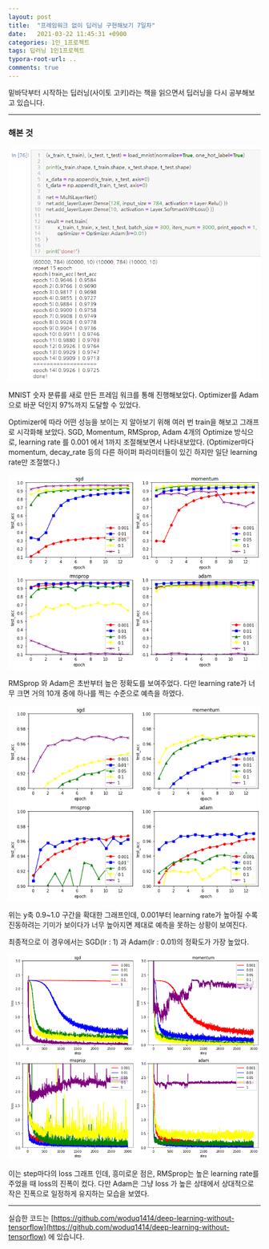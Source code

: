 ```yaml
---
layout: post
title:  "프레임워크 없이 딥러닝 구현해보기 7일차"
date:   2021-03-22 11:45:31 +0900
categories: 1인_1프로젝트
tags: 딥러닝 1인1프로젝트
typora-root-url: ..
comments: true
---
```


밑바닥부터 시작하는 딥러닝(사이토 고키)라는 책을 읽으면서 딥러닝을 다시 공부해보고 있습니다. 





------

### 해본 것

![1](/assets/images/post/20210322/3.png)

MNIST 숫자 분류를 새로 만든 프레임 워크를 통해 진행해보았다. Optimizer를 Adam으로 바꾼 덕인지 97%까지 도달할 수 있었다.

Optimizer에 따라 어떤 성능을 보이는 지 알아보기 위해 여러 번 train을 해보고 그래프로 시각화해 보았다. SGD, Momentum, RMSprop, Adam 4개의 Optimize 방식으로, learning rate 를 0.001 에서 1까지 조절해보면서 나타내보았다. (Optimizer마다 momentum, decay_rate 등의 다른 하이퍼 파라미터들이 있긴 하지만 일단 learning rate만 조절했다.)

![2](/assets/images/post/20210322/1.png)

RMSprop 와 Adam은 초반부터 높은 정확도를 보여주었다. 다만 learning rate가 너무 크면 거의 10개 중에 하나를 찍는 수준으로 예측을 하였다.



![3](/assets/images/post/20210322/2.png)

위는 y축 0.9~1.0 구간을 확대한 그래프인데, 0.001부터 learning rate가 높아질 수록 진동하려는 기미가 보이다가 너무 높아지면 제대로 예측을 못하는 상황이 보여진다.

최종적으로 이 경우에서는 SGD(lr : 1) 과 Adam(lr : 0.01)의 정확도가 가장 높았다.



![3](/assets/images/post/20210322/4.png)

이는 step마다의 loss 그래프 인데, 흥미로운 점은, RMSprop는 높은 learning rate를 주었을 때 loss의 진폭이 컸다. 다만 Adam은 그냥 loss 가 높은 상태에서 상대적으로 작은 진폭으로 일정하게 유지하는 모습을 보였다.



------

실습한 코드는 [https://github.com/woduq1414/deep-learning-without-tensorflow](https://github.com/woduq1414/deep-learning-without-tensorflow) 에 있습니다.

